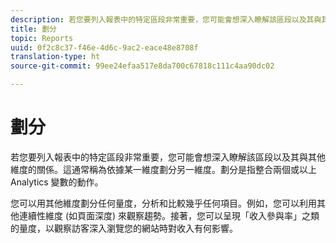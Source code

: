 ```yaml
---
description: 若您要列入報表中的特定區段非常重要，您可能會想深入瞭解該區段以及其與其他維度的關係。這通常稱為依據某一維度劃分另一維度。劃分是指整合兩個或以上 Analytics 變數的動作。
title: 劃分
topic: Reports
uuid: 0f2c8c37-f46e-4d6c-9ac2-eace48e8708f
translation-type: ht
source-git-commit: 99ee24efaa517e8da700c67818c111c4aa90dc02

---
```



# 劃分

若您要列入報表中的特定區段非常重要，您可能會想深入瞭解該區段以及其與其他維度的關係。這通常稱為依據某一維度劃分另一維度。劃分是指整合兩個或以上 Analytics 變數的動作。

您可以用其他維度劃分任何量度，分析和比較幾乎任何項目。例如，您可以利用其他連續性維度 (如頁面深度) 來觀察趨勢。接著，您可以呈現「收入參與率」之類的量度，以觀察訪客深入瀏覽您的網站時對收入有何影響。
